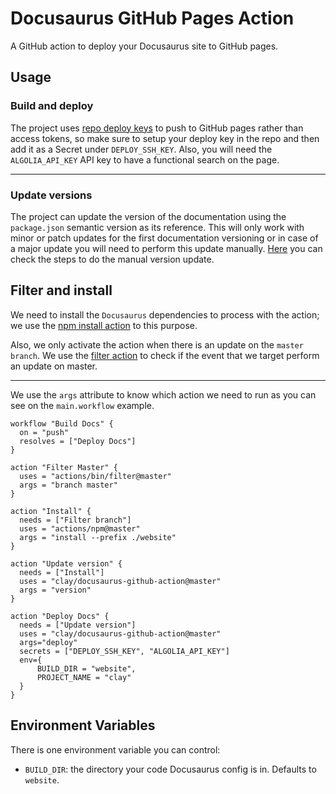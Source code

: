 # Docusaurus GitHub Pages Action

A GitHub action to deploy your Docusaurus site to GitHub pages.

## Usage

### Build and deploy

The project uses [repo deploy keys](https://developer.github.com/v3/guides/managing-deploy-keys/) to push to GitHub pages rather than access tokens, so make sure to setup your deploy key in the repo and then add it as a Secret under `DEPLOY_SSH_KEY`. Also, you will need the `ALGOLIA_API_KEY` API key to have a functional search on the page.

---

### Update versions

The project can update the version of the documentation using the `package.json` semantic version as its reference. This will only work with minor or patch updates for the first documentation versioning or in case of a major update you will need to perform this update manually. [Here](https://docusaurus.io/docs/en/versioning) you can check the steps to do the manual version update.

## Filter and install

We need to install the `Docusaurus` dependencies to process with the action; we use the [npm install action](https://github.com/actions/npm) to this purpose.

Also, we only activate the action when there is an update on the `master branch`. We use the [filter action](https://github.com/actions/bin/tree/master/filter) to check if the event that we target perform an update on master.

---

We use the `args` attribute to know which action we need to run as you can see on the `main.workflow` example.

```
workflow "Build Docs" {
  on = "push"
  resolves = ["Deploy Docs"]
}

action "Filter Master" {
  uses = "actions/bin/filter@master"
  args = "branch master"
}

action "Install" {
  needs = ["Filter branch"]
  uses = "actions/npm@master"
  args = "install --prefix ./website"
}

action "Update version" {
  needs = ["Install"]
  uses = "clay/docusaurus-github-action@master"
  args = "version"
}

action "Deploy Docs" {
  needs = ["Update version"]
  uses = "clay/docusaurus-github-action@master"
  args="deploy"
  secrets = ["DEPLOY_SSH_KEY", "ALGOLIA_API_KEY"]
  env={
      BUILD_DIR = "website",
      PROJECT_NAME = "clay"
  }
}
```

## Environment Variables

There is one environment variable you can control:

- `BUILD_DIR`: the directory your code Docusaurus config is in. Defaults to `website`.

